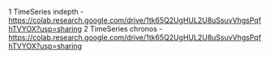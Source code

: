 1 TimeSeries indepth - https://colab.research.google.com/drive/1tk65Q2UgHUL2U8uSsuvVhgsPqfhTVYOX?usp=sharing
2 TimeSeries chronos - https://colab.research.google.com/drive/1tk65Q2UgHUL2U8uSsuvVhgsPqfhTVYOX?usp=sharing